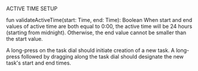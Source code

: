 

ACTIVE TIME SETUP

fun validateActiveTime(start: Time, end: Time): Boolean
When start and end values of active time are both equal to  0:00, the active time will be 24 hours (starting from midnight). Otherwise, the end value cannot be smaller than the start value.

A long-press on the task dial should initiate creation of a new task. A long-press followed by dragging along the task dial should designate the new task's start and end times.

